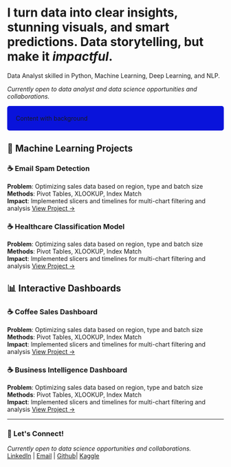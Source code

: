 <!-- Fake heading to prevent duplication -->
  
# I turn data into clear insights, stunning visuals, and smart predictions. Data storytelling, but make it *impactful*.

<p>Data Analyst skilled in Python, Machine Learning, Deep Learning, and NLP.</p>

*Currently open to data analyst and data science opportunities and collaborations.*

<!-- Custom Background Color -->
<div style="background-color: #0913db; padding: 20px; border-radius: 5px;">
  Content with background
</div>

## 🤖 Machine Learning Projects

### ☕ Email Spam Detection 
**Problem**: Optimizing sales data based on region, type and batch size  
**Methods**: Pivot Tables, XLOOKUP, Index Match  
**Impact**: lmplemented slicers and timelines for multi-chart filtering and analysis 
[View Project →](https://github.com/a330w/Sales-Dashboard)

### ☕ Healthcare Classification Model
**Problem**: Optimizing sales data based on region, type and batch size  
**Methods**: Pivot Tables, XLOOKUP, Index Match  
**Impact**: lmplemented slicers and timelines for multi-chart filtering and analysis 
[View Project →](https://github.com/a330w/Sales-Dashboard)


## 📊 Interactive Dashboards

### ☕ Coffee Sales Dashboard
**Problem**: Optimizing sales data based on region, type and batch size  
**Methods**: Pivot Tables, XLOOKUP, Index Match  
**Impact**: lmplemented slicers and timelines for multi-chart filtering and analysis 
[View Project →](https://github.com/a330w/Sales-Dashboard)

### ☕ Business Intelligence Dashboard
**Problem**: Optimizing sales data based on region, type and batch size  
**Methods**: Pivot Tables, XLOOKUP, Index Match  
**Impact**: lmplemented slicers and timelines for multi-chart filtering and analysis 
[View Project →](https://github.com/a330w/Sales-Dashboard)

---

### 🤝 Let's Connect!
*Currently open to data science opportunities and collaborations.*  
[LinkedIn](https://www.linkedin.com/in/vaibhav-goel-804/) | [Email](mailto:vaibhavgoel804@gmail.com) | [Github](https://github.com/a330w)| [Kaggle](https://www.kaggle.com/vaibhavgoel804)


